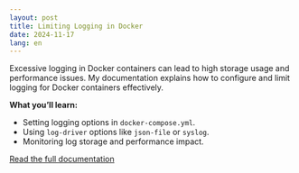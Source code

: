 ```yaml
---
layout: post
title: Limiting Logging in Docker
date: 2024-11-17
lang: en
---
```


Excessive logging in Docker containers can lead to high storage usage and performance issues. My documentation explains how to configure and limit logging for Docker containers effectively.

**What you’ll learn:**
- Setting logging options in `docker-compose.yml`.
- Using `log-driver` options like `json-file` or `syslog`.
- Monitoring log storage and performance impact.

[Read the full documentation](./documentations)
